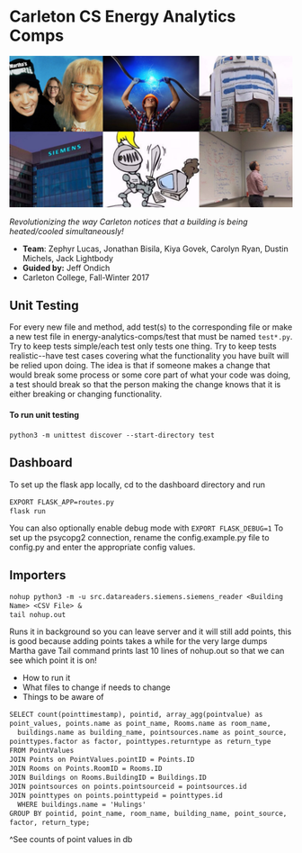 # Carleton CS Energy Analytics Comps

<kbd>
    <img src="imgs/collage.png" alt="Joyous Collage"
    width="650">
</kbd>

*Revolutionizing the way Carleton notices that a building is being heated/cooled simultaneously!*

- **Team**: Zephyr Lucas, Jonathan Bisila, Kiya Govek, Carolyn Ryan, Dustin Michels, Jack Lightbody
- **Guided by:** Jeff Ondich
- Carleton College, Fall-Winter 2017

## Unit Testing
For every new file and method, add test(s) to the corresponding file or make a new test file in energy-analytics-comps/test
that must be named ```test*.py```.  Try to keep tests simple/each test only tests one thing.  Try to keep tests
realistic--have test cases covering what the functionality you have built will be relied upon doing.  The idea is that
if someone makes a change that would break some process or some core part of what your code was doing, a test should break
so that the person making the change knows that it is either breaking or changing functionality.

#### To run unit testing
```unix
python3 -m unittest discover --start-directory test
```

## Dashboard
To set up the flask app locally, cd to the dashboard directory and run
```
EXPORT FLASK_APP=routes.py
flask run
```
You can also optionally enable debug mode with `EXPORT FLASK_DEBUG=1`
To set up the psycopg2 connection, rename the config.example.py file to config.py and enter the appropriate config values.

## Importers
```
nohup python3 -m -u src.datareaders.siemens.siemens_reader <Building Name> <CSV File> &
tail nohup.out
```

Runs it in background so you can leave server and it will still add points, this is good because adding points takes a while for the very large dumps Martha gave
Tail command prints last 10 lines of nohup.out so that we can see which point it is on!

* How to run it
* What files to change if needs to change
* Things to be aware of


```postgres-psql
SELECT count(pointtimestamp), pointid, array_agg(pointvalue) as point_values, points.name as point_name, Rooms.name as room_name,
  buildings.name as building_name, pointsources.name as point_source, pointtypes.factor as factor, pointtypes.returntype as return_type
FROM PointValues
JOIN Points on PointValues.pointID = Points.ID
JOIN Rooms on Points.RoomID = Rooms.ID
JOIN Buildings on Rooms.BuildingID = Buildings.ID
JOIN pointsources on points.pointsourceid = pointsources.id
JOIN pointtypes on points.pointtypeid = pointtypes.id
  WHERE buildings.name = 'Hulings'
GROUP BY pointid, point_name, room_name, building_name, point_source, factor, return_type;
```
^See counts of point values in db
